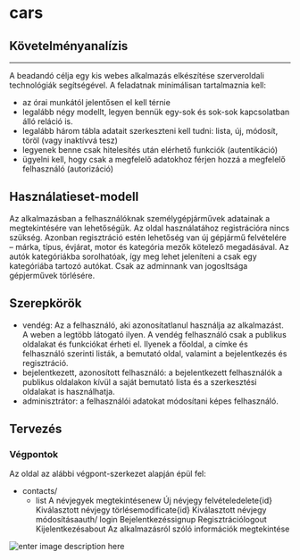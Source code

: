 # cars

## **Követelményanalízis**
-----------------------

A beadandó célja egy kis webes alkalmazás elkészítése szerveroldali technológiák segítségével. A feladatnak minimálisan tartalmaznia kell:

- az órai munkától jelentősen el kell térnie
- legalább négy modellt, legyen bennük egy-sok és sok-sok kapcsolatban álló reláció is.
- legalább három tábla adatait szerkeszteni kell tudni: lista, új, módosít, töröl (vagy inaktívvá tesz)
- legyenek benne csak hitelesítés után elérhető funkciók (autentikáció)
- ügyelni kell, hogy csak a megfelelő adatokhoz férjen hozzá a megfelelő felhasználó (autorizáció)
   
   

## Használatieset-modell

Az alkalmazásban a felhasználóknak személygépjárművek adatainak a megtekintésére van lehetőségük. Az oldal használatához registrációra nincs szükség. Azonban regisztráció estén lehetőség van új gépjármű felvételére – márka, típus, évjárat, motor és kategória mezők kötelező megadásával. Az autók kategóriákba sorolhatóak, így meg lehet jeleníteni a csak egy kategóriába tartozó autókat. Csak az adminnank van jogosltsága gépjerművek törlésére.

## Szerepkörök
- vendég: Az a felhasználó, aki azonosítatlanul használja az alkalmazást. A weben a legtöbb látogató ilyen. A vendég felhasználó csak a publikus oldalakat és funkciókat érheti el. Ilyenek a főoldal, a címke és felhasználó szerinti listák, a bemutató oldal, valamint a bejelentkezés és regisztráció.
- bejelentkezett, azonosított felhasználó: a bejelentkezett felhasználók a publikus oldalakon kívül a saját bemutató lista és a szerkesztési oldalakat is használhatja.
- adminisztrátor: a felhasználói adatokat módosítani képes felhasználó.

## Tervezés

### Végpontok

Az oldal az alábbi végpont-szerkezet alapján épül fel:
- contacts/
  - list A névjegyek megtekintésenew Új névjegy felvételedelete{id} Kiválasztott névjegy törlésemodificate{id} Kiválasztott névjegy módosításaauth/ login Bejelentkezéssignup Regisztrációlogout Kijelentkezésabout Az alkalmazásról szóló információk megtekintése

![enter image description here](http://static1.creately.com/blog/wp-content/uploads/2012/02/UML-Class-Diagram-Example.png)
